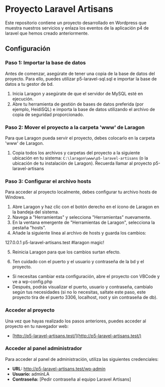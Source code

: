 # Proyecto Laravel Artisans

Este repositorio contiene un proyecto desarrollado en Wordpress que muestra nuestros servicios y enlaza los eventos de la aplicación p4 de laravel que hemos creado anteriormente.

## Configuración

### Paso 1: Importar la base de datos

Antes de comenzar, asegúrate de tener una copia de la base de datos del proyecto.
Para ello, puedes utilizar p5-laravel-sql.sql e importar la base de datos a tu gestor de bd.

1. Inicia Laragon y asegúrate de que el servidor de MySQL esté en ejecución.
2. Abre tu herramienta de gestión de bases de datos preferida (por ejemplo, HeidiSQL) e importa la base de datos utilizando el archivo de copia de seguridad proporcionado.

### Paso 2: Mover el proyecto a la carpeta 'www' de Laragon

Para que Laragon pueda servir el proyecto, debes colocarlo en la carpeta 'www' de Laragon.

1. Copia todos los archivos y carpetas del proyecto a la siguiente ubicación en tu sistema: `C:\laragon\www\p5-laravel-artisans` (o la ubicación de tu instalación de Laragon).
Recuerda llamar al proyecto p5-laravel-artisans

### Paso 3: Configurar el archivo hosts

Para acceder al proyecto localmente, debes configurar tu archivo hosts de Windows.

1. Abre Laragon y haz clic con el botón derecho en el ícono de Laragon en la bandeja del sistema.
2. Navega a "Herramientas" y selecciona "Herramientas" nuevamente.
3. En la ventana emergente de "Herramientas de Laragon", selecciona la pestaña "hosts".
4. Añade la siguiente línea al archivo de hosts y guarda los cambios:

127.0.0.1 p5-laravel-artisans.test #laragon magic!

5. Reinicia Laragon para que los cambios surtan efecto.

6. Ten cuidado con el puerto y el usuario y contraseña de la bd y el proyecto.
- Si necesitas cambiar esta configuración, abre el proyecto con VBCode y ve a wp-config.php
- Después, podrás visualizar el puerto, usuario y contraseña, cambialo según tus necesidades (si no lo necesitas, saltate este paso, este proyecto tira de el puerto 3306, localhost, root y sin contraseña de db).

### Acceder al proyecto

Una vez que hayas realizado los pasos anteriores, puedes acceder al proyecto en tu navegador web:

- [http://p5-laravel-artisans.test/](http://p5-laravel-artisans.test/)

### Acceder al panel administrador

Para acceder al panel de administración, utiliza las siguientes credenciales:
- **URL:** http://p5-laravel-artisans.test/wp-admin
- **Usuario:** adminLA
- **Contraseña:** [Pedir contraseña al equipo Laravel Artisans]